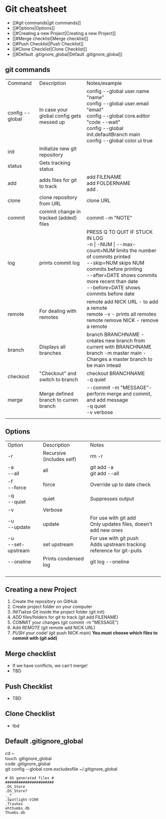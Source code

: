 # **Git  cheatsheet**

- [[#git commands|git commands]]
- [[#Options|Options]]
- [[#Creating a new Project|Creating a new Project]]
- [[#Merge checklist|Merge checklist]]
- [[#Push Checklist|Push Checklist]]
- [[#Clone Checklist|Clone Checklist]]
- [[#Default .gitignore_global|Default .gitignore_global]]

## git commands
<table>
  <tr>
    <td>Command</td>
    <td>Description</td>
    <td>Notes/example</td>
  </tr>
  <tr>
    <td>config --global</td>
    <td>In case your global config gets messed up</td>
    <td>config --global user.name "name" <br> config --global user.email "email" <br> config --global core.editor "code --wait" <br> config --global init.defaultBranch main <br> config --global color.ui true</td>
  </tr>
  <tr>
    <td>init</td>
    <td>Initialize new git repository</td>
    <td></td>
  </tr>
  <tr>
    <td>status</td>
    <td>Gets tracking status</td>
    <td></td>
  </tr>
  <tr>
    <td>add</td>
    <td>adds files for git to track</td>
    <td>add FILENAME <br> add FOLDERNAME <br> add .</td>
  </tr>
  <tr>
    <td>clone</td>
    <td>clone repository from URL</td>
    <td>clone URL</td>
  </tr>
  <tr>
    <td>commit</td>
    <td>commit change in tracked (added) files</td>
    <td>commit -m "NOTE"</td>
  </tr>
  <tr>
    <td>log</td>
    <td>prints commit log</td>
    <td>PRESS Q TO QUIT IF STUCK IN LOG <br> -n | -NUM | --max-count=NUM limits the number of commits printed <br> --skip=NUM skips NUM commits before printing <br> --after=DATE shows commits more recent than date <br> --before=DATE shows commits before date </td>
  </tr>
  <tr>
    <td>remote</td>
    <td>For dealing with remotes</td>
    <td>remote add NICK URL - to add a remote <br> remote -v - prints all remotes <br> remote remove NICK - remove a remote</td>
  </tr>
  <tr>
    <td>branch</td>
    <td>Displays all branches</td>
    <td>branch BRANCHNAME - creates new branch from current with BRANCHNAME <br> branch -m master main - Changes a master branch to be main intead</td>
  </tr>
  <tr>
    <td>checkout</td>
    <td>"Checkout" and switch to branch</td>
    <td>checkout BRANCHNAME <br> -q quiet</td>
  </tr>
  <tr>
    <td>merge</td>
    <td>Merge defined branch to curren branch</td>
    <td>--commit -m "MESSAGE"- perform merge and commit, and add message <br> -q quiet <br> -v verbose </td>
  </tr>
  <tr>
    <td></td>
    <td></td>
    <td></td>
  </tr>
</table>




## Options
<table>
  <tr>
    <td>Option</td>
    <td>Description</td>
    <td>Notes</td>
  </tr>
    <td>-r</td>
    <td>Recursive (includes self)</td>
    <td>rm -r</td>
  </tr>
  <tr>
    <td>-a <br> --all</td>
    <td>all</td>
    <td>git add -a <br/>git add --all</td>
  </tr>
  <tr>
    <td>-f <br> --force</td>
    <td>force</td>
    <td>Override up to date check</td>
  </tr>
  <tr>
    <td>-q <br> --quiet</td>
    <td>quiet</td>
    <td>Suppresses output</td>
  </tr>
  <tr>
    <td>-v</td>
    <td>Verbose</td>
    <td></td>
  </tr>
  <tr>
    <td>-u <br> --update</td>
    <td>update</td>
    <td>For use with git add <br> Only updates files, doesn't add new ones</td>
  </tr>
  <tr>
    <td>-u <br> --set-upstream</td>
    <td>set upstream</td>
    <td>For use with git push <br> Adds upstream tracking reference for git-pulls</td>
  </tr>
  <tr>
    <td>--oneline</td>
    <td>Prints condensed log</td>
    <td>git log --oneline</td>
  </tr>
  <tr>
    <td></td>
    <td></td>
    <td></td>
  </tr>
  <tr>
    <td></td>
    <td></td>
    <td></td>
  </tr>
  <tr>
    <td></td>
    <td></td>
    <td></td>
  </tr>
  <tr>
    <td></td>
    <td></td>
    <td></td>
  </tr>
</table>

## Creating a new Project
1. Create the repository on GitHub
2. Create project folder on your computer
3. *INIT*ialize Git inside the project folder (git init)
4. *ADD* files/folders for git to track (git add FILENAME)
5. *COMMIT* your changes (git commit -m "MESSAGE")
6. Add *REMOTE* (git remote add NICK URL)
7. *PUSH* your code! (git push NICK main)
**You must choose which files to commit with (git add)** 

## Merge checklist
* If we have conflicts, we can't merge!
* TBD

## Push Checklist
* TBD

## Clone Checklist
* tbd

## Default .gitignore_global
cd ~ <br>
touch .gitignore_global <br>
code .gitignore_global <br>
git config --global core.excludesfile ~/.gitignore_global <br>

    # OS generated files # 
    ###################### 
    .DS_Store 
    .DS_Store? 
    ._* 
    .Spotlight-V100 
    .Trashes 
    ehthumbs.db 
    Thumbs.db